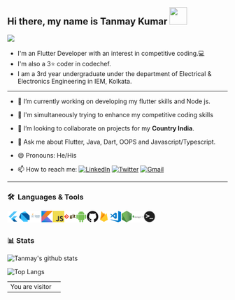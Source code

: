 ## Hi there, my name is Tanmay Kumar <img src="https://media.tenor.com/images/3b388fe03da271d2674faf85eb7c3fcd/tenor.gif" width=40 height=40 />

<p align="left"> <img src="https://komarev.com/ghpvc/?username=peekaboo5149&label=views&color=blue&style=plastic%22%20" /></p>

- I'm an Flutter Developer with an interest in competitive coding.💻
- I'm also a 3⭐ coder in codechef.
- I am a 3rd year undergraduate under the department of Electrical & Electronics Engineering in IEM, Kolkata.
  <br />

---

- 🔭 I’m currently working on developing my flutter skills and Node js.

- 🌱 I'm simultaneously trying to enhance my competitive coding skills

- 👯 I’m looking to collaborate on projects for my **Country India**.

- 💬 Ask me about Flutter, Java, Dart, OOPS and Javascript/Typescript.

- 😄 Pronouns: He/His

- 📫 How to reach me:
  [![LinkedIn](https://img.shields.io/badge/-Tanmay-2867B2?style=flat&logo=Linkedin&logoColor=white)](https://www.linkedin.com/in/tanmay-kumar-098b56202/)
  [![Twitter](https://img.shields.io/badge/Peekaboo-1da1f2?style=flat&logo=Twitter&logoColor=white)](https://twitter.com/Peekabo62949336/)
  [![Gmail](https://img.shields.io/badge/-Tanmay-DB4437?style=flat&logo=Gmail&logoColor=white)](mailto:ktanmay5149@gmail.com)

---

<h3> 🛠 &nbsp;Languages & Tools</h3>

<img align="left" alt="Flutter" width="26px" src="https://raw.githubusercontent.com/github/explore/80688e429a7d4ef2fca1e82350fe8e3517d3494d/topics/flutter/flutter.png" />
<img align="left" alt="Dart" width="26px" src="https://raw.githubusercontent.com/github/explore/80688e429a7d4ef2fca1e82350fe8e3517d3494d/topics/dart/dart.png" />
<img align="left" alt="Java" width="26px" src="https://raw.githubusercontent.com/github/explore/80688e429a7d4ef2fca1e82350fe8e3517d3494d/topics/java/java.png" />
<img align="left" alt="Kotlin" width="26px" src="https://raw.githubusercontent.com/github/explore/80688e429a7d4ef2fca1e82350fe8e3517d3494d/topics/kotlin/kotlin.png" />
<img align="left" alt="JavaScript" width="26px" src="https://raw.githubusercontent.com/github/explore/80688e429a7d4ef2fca1e82350fe8e3517d3494d/topics/javascript/javascript.png" />
<img align="left" alt="Git" width="26px" src="https://raw.githubusercontent.com/github/explore/80688e429a7d4ef2fca1e82350fe8e3517d3494d/topics/git/git.png" />
<img align="left" alt="Android" width="26px" src="https://raw.githubusercontent.com/github/explore/80688e429a7d4ef2fca1e82350fe8e3517d3494d/topics/android/android.png" />
<img align="left" alt="GitHub" width="26px" src="https://raw.githubusercontent.com/github/explore/78df643247d429f6cc873026c0622819ad797942/topics/github/github.png" />
<img align="left" alt="Firebase" width="26px" src="https://raw.githubusercontent.com/github/explore/80688e429a7d4ef2fca1e82350fe8e3517d3494d/topics/firebase/firebase.png" />
<img align="left" alt="Visual Studio Code" width="26px" src="https://raw.githubusercontent.com/github/explore/80688e429a7d4ef2fca1e82350fe8e3517d3494d/topics/visual-studio-code/visual-studio-code.png" />
<img align="left" alt="Node.js" width="26px" src="https://raw.githubusercontent.com/github/explore/80688e429a7d4ef2fca1e82350fe8e3517d3494d/topics/nodejs/nodejs.png" />
<img align="left" alt="MongoDB" width="26px" src="https://raw.githubusercontent.com/github/explore/80688e429a7d4ef2fca1e82350fe8e3517d3494d/topics/mongodb/mongodb.png" />
<img align="left" alt="Terminal" width="26px" src="https://raw.githubusercontent.com/github/explore/80688e429a7d4ef2fca1e82350fe8e3517d3494d/topics/terminal/terminal.png" /><br>
<br>

### 📊 Stats

![Tanmay's github stats](https://github-readme-stats.vercel.app/api?username=peekaboo5149&show_icons=true&theme=radical)

![Top Langs](https://github-readme-stats.vercel.app/api/top-langs/?username=peekaboo5149&layout=compact&title_color=19F9D8&icon_color=19F9D8&bg_color=002B36&text_color=FFFFFF)

<table>
  <tr>
    <td>You are visitor</td>
    <td><img src="https://profile-counter.glitch.me/peekaboo5149/count.svg" alt="" /></td>
  </tr>
</table>
